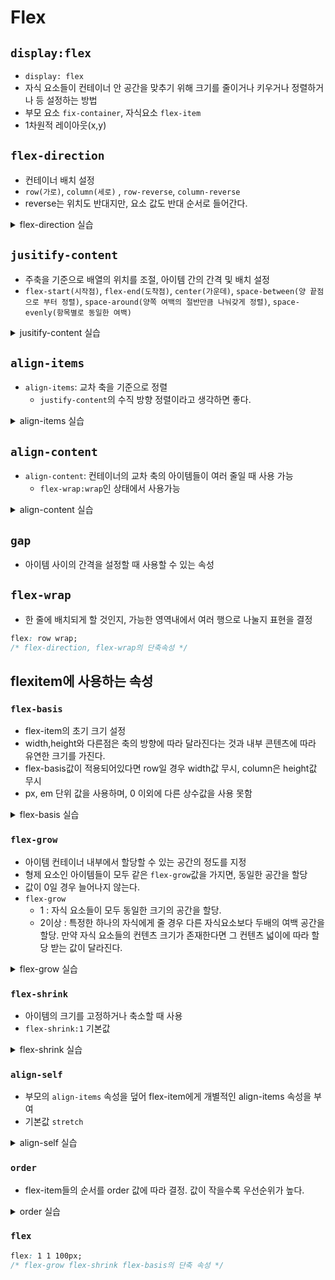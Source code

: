 # Flex

## `display:flex`

- `display: flex`
- 자식 요소들이 컨테이너 안 공간을 맞추기 위해 크기를 줄이거나 키우거나 정렬하거나 등 설정하는 방법
- 부모 요소 `fix-container`, 자식요소 `flex-item`
- 1차원적 레이아웃(x,y)

## `flex-direction`

- 컨테이너 배치 설정
- `row(가로)`, `column(세로)` , `row-reverse`, `column-reverse`
- reverse는 위치도 반대지만, 요소 값도 반대 순서로 들어간다.

<details>
<summary>flex-direction 실습</summary>
<div markdown="1">

:::note

```css
.flex-box {
  display: flex;
  /* flex-direction: row; */
  /* 기본값이기 때문에 굳이 적지 않아도 된다. */
  /* 기본값은 가로 정렬이다. */
}
```

![image](https://github.com/JJamVa/JJamVa/assets/80045006/4f7d0e11-78a0-4734-85d8-4cce2e497d5a)

```css
.flex-box {
  display: flex;
  flex-direction: column;
  /* 세로로 정렬해준다. */
}
```

![image](https://github.com/JJamVa/JJamVa/assets/80045006/ed124fe0-58f3-482a-b7be-25a37293f4bf)

:::

</div>
</details>

## `jusitify-content`

- 주축을 기준으로 배열의 위치를 조절, 아이템 간의 간격 및 배치 설정
- `flex-start(시작점)`, `flex-end(도착점)`, `center(가운데)`, `space-between(양 끝점으로 부터 정렬)`, `space-around(양쪽 여백의 절반만큼 나눠갖게 정렬)`, `space-evenly(항목별로 동일한 여백)`

<details>
<summary>jusitify-content 실습</summary>
<div markdown="1">

:::note

```css
.flex-box {
  display: flex;
  justify-content: flex-start;
}
```

![image](https://github.com/JJamVa/JJamVa/assets/80045006/57e2f324-e3c7-43b5-ac62-95037d26e746)

```css
.flex-box {
  display: flex;
  justify-content: center;
}
```

![image](https://github.com/JJamVa/JJamVa/assets/80045006/db96cc97-b435-4934-a849-22f2b73ef2bf)

```css
.flex-box {
  display: flex;
  justify-content: flex-end;
}
```

![image](https://github.com/JJamVa/JJamVa/assets/80045006/8e926267-bfd4-44e0-8d77-aaba1c60cc60)

```css
.flex-box {
  display: flex;
  justify-content: space-between;
}
```

![image](https://github.com/JJamVa/JJamVa/assets/80045006/4174c6f8-da06-4618-9469-ed9eeaf6c29d)

```css
.flex-box {
  display: flex;
  justify-content: space-around;
}
```

![image](https://github.com/JJamVa/JJamVa/assets/80045006/23bff8dc-d06a-4ba3-b30f-753217c6f8dc)

```css
.flex-box {
  display: flex;
  justify-content: space-evenly;
}
```

![image](https://github.com/JJamVa/JJamVa/assets/80045006/f55e11f3-ec00-4ac1-9dcf-f8eb0d9943c8)
:::

</div>
</details>

## `align-items`

- `align-items`: 교차 축을 기준으로 정렬
  - `justify-content`의 수직 방향 정렬이라고 생각하면 좋다.

<details>
<summary>align-items 실습</summary>
<div markdown="1">

:::note

```css
.flex-box {
  height: 500px;
  /* flex-direction: row일 경우 따로 height 값을 주지않으면 동작하지 않는다. */
  display: flex;
  align-items: stretch;
}
```

![image](https://github.com/JJamVa/JJamVa/assets/80045006/e1c89157-ec7c-431c-a197-5b8969f47d2d)

```css
.flex-box {
  height: 500px;
  display: flex;
  align-items: flex-start;
}
```

![image](https://github.com/JJamVa/JJamVa/assets/80045006/9d21586a-d3d5-420d-9d5b-8f7283015d74)

```css
.flex-box {
  height: 500px;
  display: flex;
  align-items: center;
}
```

![image](https://github.com/JJamVa/JJamVa/assets/80045006/184737a4-bb92-49d4-8a22-181be39a858f)

```css
.flex-box {
  height: 500px;
  display: flex;
  align-items: flex-end;
}
```

![image](https://github.com/JJamVa/JJamVa/assets/80045006/c1e231a4-fa85-40fd-83f2-6dfebd17cef7)

```css
.flex-box {
  height: 500px;
  display: flex;
  align-items: baseline;
  /* 기준점을 확인하기 위해 1이라는 박스에 텍스트 크기를 100px로 설정 */
}
```

![image](https://github.com/JJamVa/JJamVa/assets/80045006/e1bf0ebb-39ad-41f3-a6a0-d1db7971254c)

:::

:::caution
stretch와 flex-start의 차이점

만약 각각의 자식 박스에 대하여 height값을 100px로 설정했으면 어떻게 동작을 할까?<br/>
`stretch`와 `flex-start`가 똑같이 동작을 한다.<br/>

반면, 자식 박스의 크기를 설정하지 않는다면
`stretch`는 부모 요소의 크기만큼 공간을 다 차지하고, <br/>`flex-start`는 박스가 필요한 만큼의 크기를 표현이 된다.
:::

</div>
</details>

## `align-content`

- `align-content`: 컨테이너의 교차 축의 아이템들이 여러 줄일 때 사용 가능
  - `flex-wrap:wrap`인 상태에서 사용가능

<details>
<summary>align-content 실습</summary>
<div markdown="1">

:::note

```css
.flex-box {
  background-color: aliceblue;
  height: 500px;
  flex-wrap: wrap;
  display: flex;
  align-content: stretch;
}
```

![image](https://github.com/JJamVa/JJamVa/assets/80045006/6bc5e152-4b2c-4e47-b8fb-b9ef289576a9)
![image](https://github.com/JJamVa/JJamVa/assets/80045006/8b108c1b-faec-456a-bb1e-7f5204692d1a)

```css
.flex-box {
  background-color: aliceblue;
  height: 500px;
  flex-wrap: wrap;
  display: flex;
  align-content: flex-start;
}
```

![image](https://github.com/JJamVa/JJamVa/assets/80045006/73fbfffb-2072-4a09-af6b-431a44442824)
![image](https://github.com/JJamVa/JJamVa/assets/80045006/a59972d4-4a34-42a5-bac8-87c9d66668c2)

```css
.flex-box {
  background-color: aliceblue;
  height: 500px;
  flex-wrap: wrap;
  display: flex;
  align-content: center;
}
```

![image](https://github.com/JJamVa/JJamVa/assets/80045006/2468d0e9-0eec-441c-9c92-be91b2df6145)
![image](https://github.com/JJamVa/JJamVa/assets/80045006/a4670c21-4aec-45d1-b2fa-64cb32eaf416)

```css
.flex-box {
  background-color: aliceblue;
  height: 500px;
  flex-wrap: wrap;
  display: flex;
  align-content: flex-end;
}
```

![image](https://github.com/JJamVa/JJamVa/assets/80045006/9119208c-be04-44a7-9a1c-7d2994949c8d)
![image](https://github.com/JJamVa/JJamVa/assets/80045006/c5315e6c-f8be-4855-8332-45e4891fd34c)

```css
.flex-box {
  background-color: aliceblue;
  height: 500px;
  flex-wrap: wrap;
  display: flex;
  align-content: space-between;
}
```

![image](https://github.com/JJamVa/JJamVa/assets/80045006/b2eaede7-6ce7-4576-a3a1-514674c88a6b)
![image](https://github.com/JJamVa/JJamVa/assets/80045006/e0a446d9-9c7e-48b2-922a-1f3ac9fc4f79)

```css
.flex-box {
  background-color: aliceblue;
  height: 500px;
  flex-wrap: wrap;
  display: flex;
  align-content: space-around;
}
```

![image](https://github.com/JJamVa/JJamVa/assets/80045006/56d95c70-ff15-412c-9bd1-0773b2bc7aa0)
![image](https://github.com/JJamVa/JJamVa/assets/80045006/f7254b6f-f0d1-4d54-89c2-b2c8d9665567)

```css
.flex-box {
  background-color: aliceblue;
  height: 500px;
  flex-wrap: wrap;
  display: flex;
  align-content: space-evenly;
}
```

![image](https://github.com/JJamVa/JJamVa/assets/80045006/fb2e29c5-5cc9-4be7-a7d5-56c541f6e173)
![image](https://github.com/JJamVa/JJamVa/assets/80045006/431a9477-f308-4386-8a8e-670d0063d676)

:::

</div>
</details>

## `gap`

- 아이템 사이의 간격을 설정할 때 사용할 수 있는 속성

## `flex-wrap`

- 한 줄에 배치되게 할 것인지, 가능한 영역내에서 여러 행으로 나눌지 표현을 결정

```css
flex: row wrap;
/* flex-direction, flex-wrap의 단축속성 */
```

## flexitem에 사용하는 속성

### `flex-basis`

- flex-item의 초기 크기 설정
- width,height와 다른점은 축의 방향에 따라 달라진다는 것과 내부 콘텐츠에 따라 유연한 크기를 가진다.
- flex-basis값이 적용되어있다면 row일 경우 width값 무시, column은 height값 무시
- px, em 단위 값을 사용하며, 0 이외에 다른 상수값을 사용 못함

<details>
<summary>flex-basis 실습</summary>
<div markdown="1">

:::note

```css
.flex-box {
  height: 100px;
  display: flex;
}
.box1 {
  background-color: red;
  flex-basis: 100px;
}
.box2 {
  background-color: slateblue;
  flex-basis: 50px;
}
.box3 {
  background-color: salmon;
  flex-basis: 300px;
}
.box4 {
  background-color: skyblue;
  flex-basis: 200px;
}
/* flex안에 들어있는 아이템의 기본 크기 설정을 한다고 보면된다. */
```

![image](https://github.com/JJamVa/JJamVa/assets/80045006/f44d2934-4a1a-47d4-b0a6-40606711744a)

:::

</div>
</details>

### `flex-grow`

- 아이템 컨테이너 내부에서 할당할 수 있는 공간의 정도를 지정
- 형제 요소인 아이템들이 모두 같은 `flex-grow`값을 가지면, 동일한 공간을 할당
- 값이 0일 경우 늘어나지 않는다.
- `flex-grow`
  - 1 : 자식 요소들이 모두 동일한 크기의 공간을 할당.
  - 2이상 : 특정한 하나의 자식에게 줄 경우 다른 자식요소보다 두배의 여백 공간을 할당. 만약 자식 요소들의 컨텐츠 크기가 존재한다면 그 컨텐츠 넓이에 따라 할당 받는 값이 달라진다.

<details>
<summary>flex-grow 실습</summary>
<div markdown="1">

:::note

```css
.flex-box {
  height: 200px;
  display: flex;
}
.box1 {
  background-color: red;
  flex-grow: 1;
}
.box2 {
  background-color: slateblue;
  flex-grow: 2;
}
.box3 {
  background-color: salmon;
  flex-grow: 3;
}
.box4 {
  background-color: skyblue;
  flex-grow: 1;
}
```

![image](https://github.com/JJamVa/JJamVa/assets/80045006/b42c537c-ec55-4c8f-bea4-f6dbfa6c692c)
사진을 보면 `1:2:3:1`의 비율인 것을 확인할 수 있다.

만약 첫번째 박스에 lorem을 입력하게 될 경우
![image](https://github.com/JJamVa/JJamVa/assets/80045006/b615aed8-1746-498f-bbd0-fa0aa2d9c7e2)
첫 번째 박스는 flex-grow를 무시하게 되고 나머지 박스들만 남은 영역으로 flex-grow의 비율로 크기를 유지하게 된다.

어떻게 하면 flex-grow의 비율을 유지할 수 있을까??
![image](https://github.com/JJamVa/JJamVa/assets/80045006/1c2d7478-467d-416a-995e-c08e119bd858)
방법은 lorem을 작성한 박스 css에 **flex-basis: 0**을 작성하면 모든 박스의 flex-grow 비율을 유지할 수 있게 된다.
:::

</div>
</details>

### `flex-shrink`

- 아이템의 크기를 고정하거나 축소할 때 사용
- `flex-shrink:1` 기본값

<details>
<summary>flex-shrink 실습</summary>
<div markdown="1">

:::note

```css
.flex-box {
  background-color: aliceblue;
  height: 300px;
  display: flex;
}

.box1 {
  background-color: red;
  flex-basis: 250px;
  flex-shrink: 0;
}

.box2 {
  background-color: slateblue;
  flex-basis: 200px;
}

.box3 {
  background-color: salmon;
  flex-basis: 150px;
  flex-shrink: 0;
}

.box4 {
  background-color: skyblue;
  flex-basis: 200px;
}
```

![image](https://github.com/JJamVa/JJamVa/assets/80045006/e7b4ef11-2b92-4107-b0d9-b8cbd83102c4)

![image](https://github.com/JJamVa/JJamVa/assets/80045006/b2b345b7-c160-43aa-8406-88e4a2e0b2f2)

위의 사진을 보면 전체화면에서 화면을 축소하였을 때, 1번 박스와 3번 박스는 원본 크기가 그대로 유지된 것을 볼 수 있다.<br/>
1번, 3번 박스안의 css 중 **flex-shrink:0**을 통해 flex-basis의 값을 유지할 수 있었다.

:::

</div>
</details>

### `align-self`

- 부모의 `align-items` 속성을 덮어 flex-item에게 개별적인 align-items 속성을 부여
- 기본값 `stretch`

<details>
<summary>align-self 실습</summary>
<div markdown="1">

:::note

```css
.flex-box {
  background-color: aliceblue;
  height: 300px;
  display: flex;
}
.flex-box div {
  width: 200px;
}
.box1 {
  background-color: red;
  align-self: center;
}
.box2 {
  background-color: slateblue;
  align-self: flex-start;
}
.box3 {
  background-color: salmon;
  align-self: flex-end;
}
.box4 {
  background-color: skyblue;
  align-self: stretch;
}
```

![image](https://github.com/JJamVa/JJamVa/assets/80045006/a02963b1-21a1-4c7b-9f4d-9272bd315d4f)
`align-self`를 이용하여 flex에 포함된 개별의 아이템에 대하여 정렬 속성을 부여할 수 있다.

:::

</div>
</details>

### `order`

- flex-item들의 순서를 order 값에 따라 결정. 값이 작을수록 우선순위가 높다.

<details>
<summary>order 실습</summary>
<div markdown="1">

:::note

```css
.flex-box {
  height: 200px;
  display: flex;
}
.flex-box div {
  width: 200px;
}
.box1 {
  background-color: red;
  order: 10;
}
.box2 {
  background-color: slateblue;
  order: 99;
}
.box3 {
  background-color: salmon;
  order: 1;
}
.box4 {
  background-color: skyblue;
  order: 2;
}
```

![image](https://github.com/JJamVa/JJamVa/assets/80045006/0faaeea4-0de7-4c0f-929b-d6b9f3505297)
order의 값이 작으면 작을 수록 우선순위가 높다.<br/>
만약 flex에 포함되어 있는 일부분의 아이템들에게만 order를 적용시키게 된다면<br/>
order를 작성하지 않은 아이템 순위가 최우선이며, 그 다음 order 값이 작은 순서대로 정렬이 된다.
:::

</div>
</details>

### `flex`

```css
flex: 1 1 100px;
/* flex-grow flex-shrink flex-basis의 단축 속성 */
```
